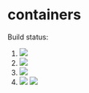 # containers

Build status:

1. [![](https://github.com/FallynB/containers/workflows/tests-fibonacci/badge.svg)](https://github.com/FallynB/containers/actions?query=workflow%3Atests-fibonacci)
1. [![](https://github.com/FallynB/containers/workflows/tests-range/badge.svg)](https://github.com/FallynB/containers/actions?query=workflow%3Atests-range)
1. [![](https://github.com/FallynB/containers/workflows/tests-BST/badge.svg)](https://github.com/FallynB/containers/actions?query=workflow%3Atests-BST)
1. [![](https://github.com/FallynB/containers/workflows/tests-BinaryTree/badge.svg)](https://github.com/FallynB/containers/actions?query=workflow%3Atests-BinaryTree)
[![](https://github.com/FallynB/containers/actions/workflows/tests-AVLTree.yml/badge.svg)](https://github.com/FallynB/containers/actions/workflows/tests-AVLTree.yml)
